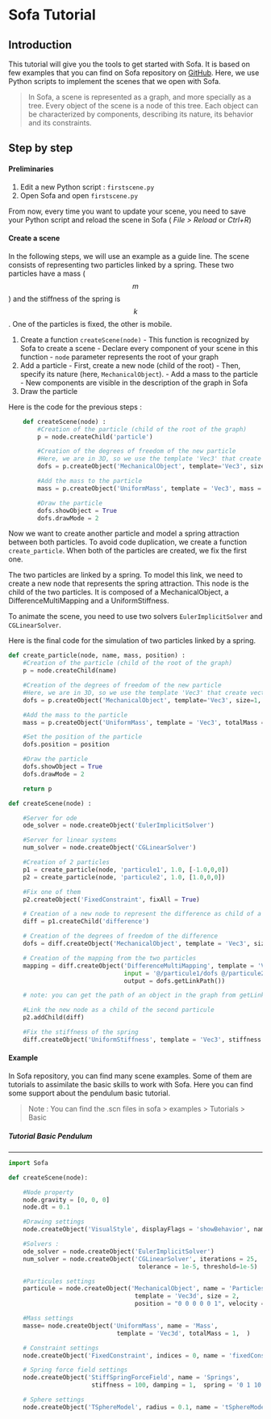 
Sofa Tutorial
===========
Introduction
-

This tutorial will give you the tools to get started with Sofa. It is based on few examples that you can find on Sofa repository on [GitHub](https://github.com/sofa-framework/sofa.git/).
Here, we use Python scripts to implement the scenes that we open with Sofa.

> In Sofa, a scene is represented as a graph, and more specially as a tree. Every object of the scene is a node of this tree. Each object can be characterized by components, describing its nature, its behavior and its constraints.

Step by step
-


 #### Preliminaries

1. Edit a new Python script : `firstscene.py`
2. Open Sofa and open `firstscene.py`

From now, every time you want to update your scene, you need to save your Python script and reload the  scene in Sofa ( *File > Reload* or *Ctrl+R*)

 #### Create a scene

In the following steps, we will use an example as a guide line. The scene consists of representing two particles linked by a spring. These two particles have a mass ($$m$$) and the stiffness of the spring is $$k$$. One of the particles is fixed, the other is mobile.

1. Create a function `createScene(node)`
        - This function is recognized by Sofa to create a scene
        - Declare every component of your scene in this function
        - `node` parameter represents the root of your graph
2. Add a particle
        - First, create a new node (child of the root)
        - Then, specify its nature (here, `MechanicalObject`).
        - Add a mass to the particle
        - New components are visible in the description of the graph in Sofa
3. Draw the particle

Here is the code for the previous steps :

```python
    def createScene(node) :
        #Creation of the particle (child of the root of the graph)
        p = node.createChild('particle')

        #Creation of the degrees of freedom of the new particle
        #Here, we are in 3D, so we use the template 'Vec3' that create vectors in 3 dimensions.
        dofs = p.createObject('MechanicalObject', template='Vec3', size=1, name='dofs')

        #Add the mass to the particle
        mass = p.createObject('UniformMass', template = 'Vec3', mass = 1.0)

        #Draw the particle
        dofs.showObject = True
        dofs.drawMode = 2
```

Now we want to create another particle and model a spring attraction between both particles.
To avoid code duplication, we create a function `create_particle`. When both of the particles are created, we fix the first one.

The two particles are linked by a spring. To model this link, we need to create a new node that represents the spring attraction.
This node is the child of the two particles. It is composed of a MechanicalObject, a DifferenceMultiMapping and a UniformStiffness.

To animate the scene, you need to use two solvers `EulerImplicitSolver` and `CGLinearSolver`.

Here is the final code for the simulation of two particles linked by a spring.

```python
def create_particle(node, name, mass, position) :
    #Creation of the particle (child of the root of the graph)
    p = node.createChild(name)

    #Creation of the degrees of freedom of the new particle
    #Here, we are in 3D, so we use the template 'Vec3' that create vectors in 3 dimensions.
    dofs = p.createObject('MechanicalObject', template='Vec3', size=1, name='dofs')

    #Add the mass to the particle
    mass = p.createObject('UniformMass', template = 'Vec3', totalMass = mass)

    #Set the position of the particle
    dofs.position = position

    #Draw the particle
    dofs.showObject = True
    dofs.drawMode = 2

    return p

def createScene(node) :

    #Server for ode
    ode_solver = node.createObject('EulerImplicitSolver')

    #Server for linear systems
    num_solver = node.createObject('CGLinearSolver')

    #Creation of 2 particles
    p1 = create_particle(node, 'particule1', 1.0, [-1.0,0,0])
    p2 = create_particle(node, 'particule2', 1.0, [1.0,0,0])

    #Fix one of them
    p2.createObject('FixedConstraint', fixAll = True)

    # Creation of a new node to represent the difference as child of a one particule
    diff = p1.createChild('difference')

    # Creation of the degrees of freedom of the difference
    dofs = diff.createObject('MechanicalObject', template = 'Vec3', size = 1)

    # Creation of the mapping from the two particles
    mapping = diff.createObject('DifferenceMultiMapping', template = 'Vec3,Vec3',
                                input = '@/particule1/dofs @/particule2/dofs',
                                output = dofs.getLinkPath())

    # note: you can get the path of an object in the graph from getLinkPath()

    #Link the new node as a child of the second particule
    p2.addChild(diff)

    #Fix the stiffness of the spring
    diff.createObject('UniformStiffness', template = 'Vec3', stiffness = 1e1)


```

#### Example
In Sofa repository, you can find many scene examples. Some of them are tutorials to assimilate the basic skills to work with Sofa. Here you can find some support about the pendulum basic tutorial.

>Note : You can find the .scn files in sofa > examples > Tutorials > Basic


##### Tutorial Basic Pendulum #
---


```python
import Sofa

def createScene(node):

    #Node property
    node.gravity = [0, 0, 0]
    node.dt = 0.1

    #Drawing settings
    node.createObject('VisualStyle', displayFlags = 'showBehavior', name = 'visualStyle1')

    #Solvers :
    ode_solver = node.createObject('EulerImplicitSolver')
    num_solver = node.createObject('CGLinearSolver', iterations = 25,
                                    tolerance = 1e-5, threshold=1e-5)

    #Particules settings
    particule = node.createObject('MechanicalObject', name = 'Particles',
                                   template = 'Vec3d', size = 2,
                                   position = "0 0 0 0 0 1", velocity = "0 0 0 0 1 0")

    #Mass settings
    masse= node.createObject('UniformMass', name = 'Mass',
                              template = 'Vec3d', totalMass = 1,  )

    # Constraint settings
    node.createObject('FixedConstraint', indices = 0, name = 'fixedConstraint1')

    # Spring force field settings
    node.createObject('StiffSpringForceField', name = 'Springs',
                       stiffness = 100, damping = 1,  spring = '0 1 10 1 1')

    # Sphere settings
    node.createObject('TSphereModel', radius = 0.1, name = 'tSphereModel1')

```
